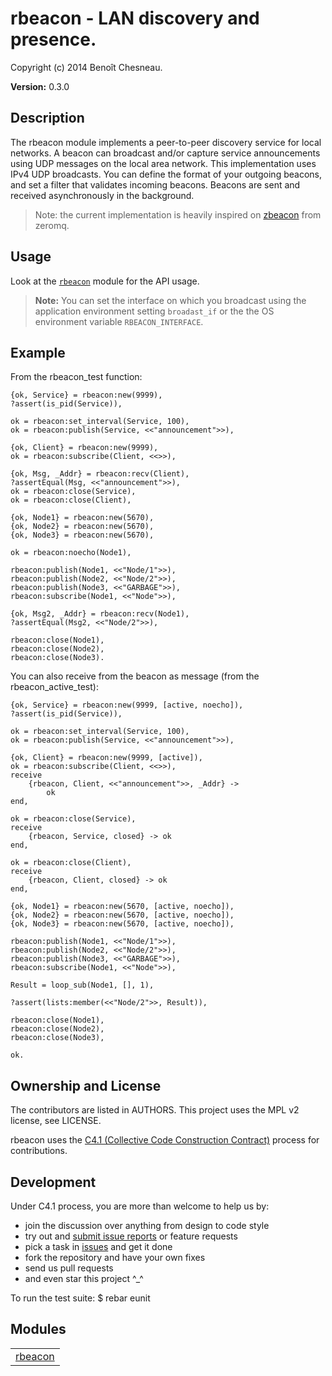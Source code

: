 

# rbeacon -  LAN discovery and presence. #

Copyright (c) 2014 Benoît Chesneau.

__Version:__ 0.3.0

## Description

The rbeacon module implements a peer-to-peer discovery service for local
networks. A beacon can broadcast and/or capture service announcements using UDP
messages on the local area network. This implementation uses IPv4 UDP
broadcasts. You can define the format of your outgoing beacons, and set a filter
that validates incoming beacons. Beacons are sent and received asynchronously in
the background.

> Note: the current implementation is heavily inspired on
[zbeacon](http://czmq.zeromq.org/manual:zbeacon) from zeromq.

## Usage

Look at the [`rbeacon`](http://github.com/refuge/rbeacon/blob/master/doc/rbeacon.md) module for the API usage.

> **Note:** You can set the interface on which you broadcast using the
application environment setting `broadast_if` or the the OS environment variable
`RBEACON_INTERFACE`.

## Example

From the rbeacon_test function:

```
{ok, Service} = rbeacon:new(9999),
?assert(is_pid(Service)),

ok = rbeacon:set_interval(Service, 100),
ok = rbeacon:publish(Service, <<"announcement">>),

{ok, Client} = rbeacon:new(9999),
ok = rbeacon:subscribe(Client, <<>>),

{ok, Msg, _Addr} = rbeacon:recv(Client),
?assertEqual(Msg, <<"announcement">>),
ok = rbeacon:close(Service),
ok = rbeacon:close(Client),

{ok, Node1} = rbeacon:new(5670),
{ok, Node2} = rbeacon:new(5670),
{ok, Node3} = rbeacon:new(5670),

ok = rbeacon:noecho(Node1),

rbeacon:publish(Node1, <<"Node/1">>),
rbeacon:publish(Node2, <<"Node/2">>),
rbeacon:publish(Node3, <<"GARBAGE">>),
rbeacon:subscribe(Node1, <<"Node">>),

{ok, Msg2, _Addr} = rbeacon:recv(Node1),
?assertEqual(Msg2, <<"Node/2">>),

rbeacon:close(Node1),
rbeacon:close(Node2),
rbeacon:close(Node3).
```

You can also receive from the beacon as message (from the rbeacon_active_test):

```
{ok, Service} = rbeacon:new(9999, [active, noecho]),
?assert(is_pid(Service)),

ok = rbeacon:set_interval(Service, 100),
ok = rbeacon:publish(Service, <<"announcement">>),

{ok, Client} = rbeacon:new(9999, [active]),
ok = rbeacon:subscribe(Client, <<>>),
receive
    {rbeacon, Client, <<"announcement">>, _Addr} ->
        ok
end,

ok = rbeacon:close(Service),
receive
    {rbeacon, Service, closed} -> ok
end,

ok = rbeacon:close(Client),
receive
    {rbeacon, Client, closed} -> ok
end,

{ok, Node1} = rbeacon:new(5670, [active, noecho]),
{ok, Node2} = rbeacon:new(5670, [active, noecho]),
{ok, Node3} = rbeacon:new(5670, [active, noecho]),

rbeacon:publish(Node1, <<"Node/1">>),
rbeacon:publish(Node2, <<"Node/2">>),
rbeacon:publish(Node3, <<"GARBAGE">>),
rbeacon:subscribe(Node1, <<"Node">>),

Result = loop_sub(Node1, [], 1),

?assert(lists:member(<<"Node/2">>, Result)),

rbeacon:close(Node1),
rbeacon:close(Node2),
rbeacon:close(Node3),

ok.
```

## Ownership and License
The contributors are listed in AUTHORS. This project uses the MPL v2 license,
see LICENSE.

rbeacon uses the
[C4.1 (Collective Code Construction Contract)](http://rfc.zeromq.org/spec:22)
process for contributions.

## Development

Under C4.1 process, you are more than welcome to help us by:

* join the discussion over anything from design to code style
* try out and [submit issue reports](https://github.com/refuge/rbeacon/issues/new) or feature requests
* pick a task in [issues](https://github.com/refuge/rbeacon/issues) and get it done
* fork the repository and have your own fixes
* send us pull requests
* and even star this project ^_^

To  run the test suite:
$ rebar eunit


## Modules ##


<table width="100%" border="0" summary="list of modules">
<tr><td><a href="http://github.com/refuge/rbeacon/blob/master/doc/rbeacon.md" class="module">rbeacon</a></td></tr></table>

